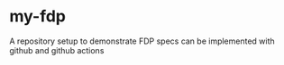# my-fdp
A repository setup to demonstrate FDP specs can be implemented with github and github actions 
